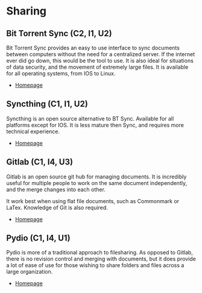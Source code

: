# Sharing

## Bit Torrent Sync (C2, I1, U2)

Bit Torrent Sync provides an easy to use interface to sync documents between computers without the need for a centralized server. If the internet ever did go down, this would be the tool to use. It is also ideal for situations of data security, and the movement of extremely large files. It is available for all operating systems, from IOS to Linux. 

* [Homepage](www.getsync.com)

## Syncthing (C1, I1, U2)

Syncthing is an open source alternative to BT Sync. Available for all platforms except for IOS. It is less mature then Sync, and requires more technical experience.

* [Homepage](syncthing.net)

## Gitlab (C1, I4, U3)

Gitlab is an open source git hub for managing documents. It is incredibly useful for multiple people to work on the same document independently, and the merge changes into each other.

It work best when using flat file documents, such as Commonmark or LaTex. Knowledge of Git is also required.

* [Homepage](https://about.gitlab.com/)

## Pydio (C1, I4, U1)

Pydio is more of a traditional approach to filesharing. As opposed to Gitlab, there is no revision control and merging with documents, but it does provide a lot of ease of use for those wishing to share folders and files across a large organization.

* [Homepage](https://pyd.io/)
